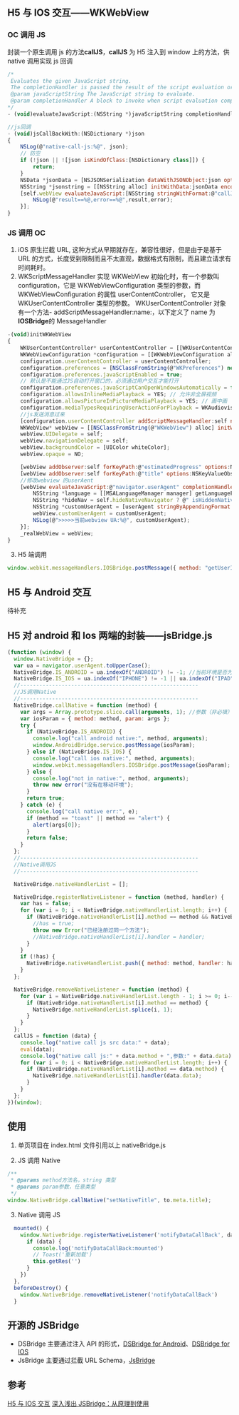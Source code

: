 ## H5 与 IOS 交互——WKWebView

### OC 调用 JS

封装一个原生调用 js 的方法**callJS**，**callJS** 为 H5 注入到 window 上的方法，供 native 调用实现 js 回调

```javascript
/*
 Evaluates the given JavaScript string.
 The completionHandler is passed the result of the script evaluation or an error.
 @param javaScriptString The JavaScript string to evaluate.
 @param completionHandler A block to invoke when script evaluation completes or fails.
*/
- (void)evaluateJavaScript:(NSString *)javaScriptString completionHandler:(void (^ _Nullable)(_Nullable id, NSError * _Nullable error))completionHandler;

//js回调
- (void)jsCallBackWith:(NSDictionary *)json
{
    NSLog(@"native-call-js:%@", json);
    // 防空
    if (!json || ![json isKindOfClass:[NSDictionary class]]) {
        return;
    }
    NSData *jsonData = [NSJSONSerialization dataWithJSONObject:json options:NSJSONWritingPrettyPrinted error:nil];
    NSString *jsonstring = [[NSString alloc] initWithData:jsonData encoding:NSUTF8StringEncoding];
    [self.webView evaluateJavaScript:[NSString stringWithFormat:@"callJS(%@);", jsonstring] completionHandler:^(id result, NSError * error) {
        NSLog(@"result==%@,error==%@",result,error);
    }];
}
```

### JS 调用 OC

1. iOS 原生拦截 URL, 这种方式从早期就存在，兼容性很好，但是由于是基于 URL 的方式，长度受到限制而且不太直观，数据格式有限制，而且建立请求有时间耗时。
2. WKScriptMessageHandler 实现
   WKWebView 初始化时，有一个参数叫 configuration，它是 WKWebViewConfiguration 类型的参数，而 WKWebViewConfiguration 的属性 userContentController， 它又是 WKUserContentController 类型的参数。
   WKUserContentController 对象有一个方法- addScriptMessageHandler:name:，以下定义了 name 为**IOSBridge**的 MessageHandler

```javascript
-(void)initWKWebView
{
    WKUserContentController* userContentController = [[WKUserContentController alloc] init];
    WKWebViewConfiguration *configuration = [[WKWebViewConfiguration alloc] init];
    configuration.userContentController = userContentController;
    configuration.preferences = [NSClassFromString(@"WKPreferences") new];
    configuration.preferences.javaScriptEnabled = true;
    // 默认是不能通过JS自动打开窗口的，必须通过用户交互才能打开
    configuration.preferences.javaScriptCanOpenWindowsAutomatically = false;
    configuration.allowsInlineMediaPlayback = YES; // 允许非全屏视频
    configuration.allowsPictureInPictureMediaPlayback = YES; // 画中画
    configuration.mediaTypesRequiringUserActionForPlayback = WKAudiovisualMediaTypeAll;
    //js发送消息过来
    [configuration.userContentController addScriptMessageHandler:self name:@"IOSBridge"];
    WKWebView* webView = [[NSClassFromString(@"WKWebView") alloc] initWithFrame:self.bounds configuration:configuration];
    webView.UIDelegate = self;
    webView.navigationDelegate = self;
    webView.backgroundColor = [UIColor whiteColor];
    webView.opaque = NO;

    [webView addObserver:self forKeyPath:@"estimatedProgress" options:NSKeyValueObservingOptionNew context:nil];
    [webView addObserver:self forKeyPath:@"title" options:NSKeyValueObservingOptionNew context:nil];
    //修改webview 的userAent
    [webView evaluateJavaScript:@"navigator.userAgent" completionHandler:^(id __nullable userAgent, NSError * __nullable error) {
        NSString *language = [[MSALanguageManager manager] getLanguageFullName];//中文 zh-CN /日文 ja-JP / 英文 en-US
        NSString *hideNav = self.hideNativeNavigator ? @" isHiddenNativeNavigator" : @""; // 隐藏原生导航头
        NSString *customUserAgent = [userAgent stringByAppendingFormat:@" avalon %@ app/msa:%@", hideNav, language];
        webView.customUserAgent = customUserAgent;
        NSLog(@">>>>>当前webview UA:%@", customUserAgent);
    }];
    _realWebView = webView;
}
```

3. H5 端调用

```javascript
window.webkit.messageHandlers.IOSBridge.postMessage({ method: "getUserInfo", param: args });
```

## H5 与 Android 交互

待补充

## H5 对 android 和 Ios 两端的封装——jsBridge.js

```javascript
(function (window) {
  window.NativeBridge = {};
  var ua = navigator.userAgent.toUpperCase();
  NativeBridge.IS_ANDROID = ua.indexOf("ANDROID") != -1; //当前环境是否为Android平台
  NativeBridge.IS_IOS = ua.indexOf("IPHONE") != -1 || ua.indexOf("IPAD") != -1; // 当前环境是否为IOS平台
  //--------------------------------------------------------
  //JS调用Native
  //--------------------------------------------------------
  NativeBridge.callNative = function (method) {
    var args = Array.prototype.slice.call(arguments, 1); //参数（非必填）
    var iosParam = { method: method, param: args };
    try {
      if (NativeBridge.IS_ANDROID) {
        console.log("call android native:", method, arguments);
        window.AndroidBridge.service.postMessage(iosParam);
      } else if (NativeBridge.IS_IOS) {
        console.log("call ios native:", method, arguments);
        window.webkit.messageHandlers.IOSBridge.postMessage(iosParam);
      } else {
        console.log("not in native:", method, arguments);
        throw new error("没有在移动环境");
      }
      return true;
    } catch (e) {
      console.log("call native err:", e);
      if (method == "toast" || method == "alert") {
        alert(args[0]);
      }
      return false;
    }
  };
  //--------------------------------------------------------
  //Native调用JS
  //--------------------------------------------------------

  NativeBridge.nativeHandlerList = [];

  NativeBridge.registerNativeListener = function (method, handler) {
    var has = false;
    for (var i = 0; i < NativeBridge.nativeHandlerList.length; i++) {
      if (NativeBridge.nativeHandlerList[i].method == method && NativeBridge.nativeHandlerList[i].handler == handler) {
        //has = true;
        throw new Error("已经注册过同一个方法");
        //NativeBridge.nativeHandlerList[i].handler = handler;
      }
    }
    if (!has) {
      NativeBridge.nativeHandlerList.push({ method: method, handler: handler });
    }
  };

  NativeBridge.removeNativeListener = function (method) {
    for (var i = NativeBridge.nativeHandlerList.length - 1; i >= 0; i--) {
      if (NativeBridge.nativeHandlerList[i].method == method) {
        NativeBridge.nativeHandlerList.splice(i, 1);
      }
    }
  };
  callJS = function (data) {
    console.log("native call js src data:" + data);
    eval(data);
    console.log("native call js:" + data.method + ",参数:" + data.data);
    for (var i = 0; i < NativeBridge.nativeHandlerList.length; i++) {
      if (NativeBridge.nativeHandlerList[i].method == data.method) {
        NativeBridge.nativeHandlerList[i].handler(data.data);
      }
    }
  };
})(window);
```

## 使用

1. 单页项目在 index.html 文件引用以上 nativeBridge.js

2. JS 调用 Native

```javascript
/**
 * @params method方法名，string 类型
 * @params param参数，任意类型
 */
window.NativeBridge.callNative("setNativeTitle", to.meta.title);
```

3. Native 调用 JS

```javascript
  mounted() {
    window.NativeBridge.registerNativeListener('notifyDataCallBack', data => {
      if (data) {
        console.log('notifyDataCallBack:mounted')
        // Toast('重新加载')
        this.getRes('')
      }
    })
  },
  beforeDestroy() {
    window.NativeBridge.removeNativeListener('notifyDataCallBack')
  }
```

## 开源的 JSBridge

- DSBridge 主要通过注入 API 的形式，[DSBridge for Android](https://link.zhihu.com/?target=https%3A//github.com/wendux/DSBridge-Android)、[DSBridge for IOS](https://link.zhihu.com/?target=https%3A//github.com/wendux/DSBridge-IOS)
- JsBridge 主要通过拦截 URL Schema，[JsBridge](https://link.zhihu.com/?target=https%3A//github.com/lzyzsd/JsBridge)

## 参考

[H5 与 IOS 交互](https://www.cnblogs.com/lijianyi/p/14581030.html)
[深入浅出 JSBridge：从原理到使用](https://zhuanlan.zhihu.com/p/438763800)
